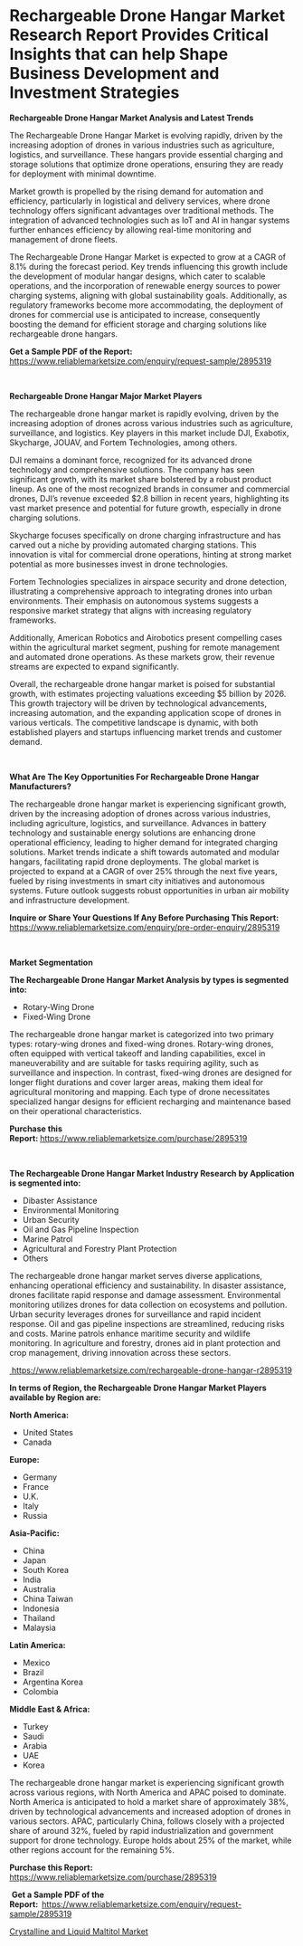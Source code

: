 <p><h1>Rechargeable Drone Hangar Market Research Report Provides Critical Insights that can help Shape Business Development and Investment Strategies</h1></p><p><strong>Rechargeable Drone Hangar Market Analysis and Latest Trends</strong></p>
<p><p>The Rechargeable Drone Hangar Market is evolving rapidly, driven by the increasing adoption of drones in various industries such as agriculture, logistics, and surveillance. These hangars provide essential charging and storage solutions that optimize drone operations, ensuring they are ready for deployment with minimal downtime. </p><p>Market growth is propelled by the rising demand for automation and efficiency, particularly in logistical and delivery services, where drone technology offers significant advantages over traditional methods. The integration of advanced technologies such as IoT and AI in hangar systems further enhances efficiency by allowing real-time monitoring and management of drone fleets.</p><p>The Rechargeable Drone Hangar Market is expected to grow at a CAGR of 8.1% during the forecast period. Key trends influencing this growth include the development of modular hangar designs, which cater to scalable operations, and the incorporation of renewable energy sources to power charging systems, aligning with global sustainability goals. Additionally, as regulatory frameworks become more accommodating, the deployment of drones for commercial use is anticipated to increase, consequently boosting the demand for efficient storage and charging solutions like rechargeable drone hangars.</p></p>
<p><strong>Get a Sample PDF of the Report:&nbsp;</strong> <a href="https://www.reliablemarketsize.com/enquiry/request-sample/2895319?utm_campaign=3445&utm_medium=2&utm_source=Github&utm_content=ia&utm_term=15032025&utm_id=rechargeable-drone-hangar">https://www.reliablemarketsize.com/enquiry/request-sample/2895319</a></p>
<p>&nbsp;</p>
<p><strong>Rechargeable Drone Hangar Major Market Players</strong></p>
<p><p>The rechargeable drone hangar market is rapidly evolving, driven by the increasing adoption of drones across various industries such as agriculture, surveillance, and logistics. Key players in this market include DJI, Exabotix, Skycharge, JOUAV, and Fortem Technologies, among others. </p><p>DJI remains a dominant force, recognized for its advanced drone technology and comprehensive solutions. The company has seen significant growth, with its market share bolstered by a robust product lineup. As one of the most recognized brands in consumer and commercial drones, DJI’s revenue exceeded $2.8 billion in recent years, highlighting its vast market presence and potential for future growth, especially in drone charging solutions.</p><p>Skycharge focuses specifically on drone charging infrastructure and has carved out a niche by providing automated charging stations. This innovation is vital for commercial drone operations, hinting at strong market potential as more businesses invest in drone technologies.</p><p>Fortem Technologies specializes in airspace security and drone detection, illustrating a comprehensive approach to integrating drones into urban environments. Their emphasis on autonomous systems suggests a responsive market strategy that aligns with increasing regulatory frameworks.</p><p>Additionally, American Robotics and Airobotics present compelling cases within the agricultural market segment, pushing for remote management and automated drone operations. As these markets grow, their revenue streams are expected to expand significantly.</p><p>Overall, the rechargeable drone hangar market is poised for substantial growth, with estimates projecting valuations exceeding $5 billion by 2026. This growth trajectory will be driven by technological advancements, increasing automation, and the expanding application scope of drones in various verticals. The competitive landscape is dynamic, with both established players and startups influencing market trends and customer demand.</p></p>
<p>&nbsp;</p>
<p><strong>What Are The Key Opportunities For Rechargeable Drone Hangar Manufacturers?</strong></p>
<p><p>The rechargeable drone hangar market is experiencing significant growth, driven by the increasing adoption of drones across various industries, including agriculture, logistics, and surveillance. Advances in battery technology and sustainable energy solutions are enhancing drone operational efficiency, leading to higher demand for integrated charging solutions. Market trends indicate a shift towards automated and modular hangars, facilitating rapid drone deployments. The global market is projected to expand at a CAGR of over 25% through the next five years, fueled by rising investments in smart city initiatives and autonomous systems. Future outlook suggests robust opportunities in urban air mobility and infrastructure development.</p></p>
<p><strong>Inquire or Share Your Questions If Any Before Purchasing This Report:</strong> <a href="https://www.reliablemarketsize.com/enquiry/pre-order-enquiry/2895319?utm_campaign=3445&utm_medium=2&utm_source=Github&utm_content=ia&utm_term=15032025&utm_id=rechargeable-drone-hangar">https://www.reliablemarketsize.com/enquiry/pre-order-enquiry/2895319</a></p>
<p>&nbsp;</p>
<p><strong>Market Segmentation</strong></p>
<p><strong>The Rechargeable Drone Hangar Market Analysis by types is segmented into:</strong></p>
<p><ul><li>Rotary-Wing Drone</li><li>Fixed-Wing Drone</li></ul></p>
<p><p>The rechargeable drone hangar market is categorized into two primary types: rotary-wing drones and fixed-wing drones. Rotary-wing drones, often equipped with vertical takeoff and landing capabilities, excel in maneuverability and are suitable for tasks requiring agility, such as surveillance and inspection. In contrast, fixed-wing drones are designed for longer flight durations and cover larger areas, making them ideal for agricultural monitoring and mapping. Each type of drone necessitates specialized hangar designs for efficient recharging and maintenance based on their operational characteristics.</p></p>
<p><strong>Purchase this Report:&nbsp;</strong><a href="https://www.reliablemarketsize.com/purchase/2895319?utm_campaign=3445&utm_medium=2&utm_source=Github&utm_content=ia&utm_term=15032025&utm_id=rechargeable-drone-hangar">https://www.reliablemarketsize.com/purchase/2895319</a></p>
<p>&nbsp;</p>
<p><strong>The Rechargeable Drone Hangar Market Industry Research by Application is segmented into:</strong></p>
<p><ul><li>Dibaster Assistance</li><li>Environmental Monitoring</li><li>Urban Security</li><li>Oil and Gas Pipeline Inspection</li><li>Marine Patrol</li><li>Agricultural and Forestry Plant Protection</li><li>Others</li></ul></p>
<p><p>The rechargeable drone hangar market serves diverse applications, enhancing operational efficiency and sustainability. In disaster assistance, drones facilitate rapid response and damage assessment. Environmental monitoring utilizes drones for data collection on ecosystems and pollution. Urban security leverages drones for surveillance and rapid incident response. Oil and gas pipeline inspections are streamlined, reducing risks and costs. Marine patrols enhance maritime security and wildlife monitoring. In agriculture and forestry, drones aid in plant protection and crop management, driving innovation across these sectors.</p></p>
<p><a href="https://www.reliablemarketsize.com/rechargeable-drone-hangar-r2895319?utm_campaign=3445&utm_medium=2&utm_source=Github&utm_content=ia&utm_term=15032025&utm_id=rechargeable-drone-hangar">&nbsp;https://www.reliablemarketsize.com/rechargeable-drone-hangar-r2895319</a></p>
<p><strong>In terms of Region, the Rechargeable Drone Hangar Market Players available by Region are:</strong></p>
<p>
    <p> <strong> North America: </strong>
        <ul>
            <li>United States</li>
            <li>Canada</li>
        </ul>
        </p> 
    <p> <strong> Europe: </strong>
        <ul>
            <li>Germany</li>
            <li>France</li>
            <li>U.K.</li>
            <li>Italy</li>
            <li>Russia</li>
        </ul>
        </p> 
    <p> <strong> Asia-Pacific: </strong>
        <ul>
            <li>China</li>
            <li>Japan</li>
            <li>South Korea</li>
            <li>India</li>
            <li>Australia</li>
            <li>China Taiwan</li>
            <li>Indonesia</li>
            <li>Thailand</li>
            <li>Malaysia</li>
        </ul>
        </p> 
    <p> <strong> Latin America: </strong>
        <ul>
            <li>Mexico</li>
            <li>Brazil</li>
            <li>Argentina Korea</li>
            <li>Colombia</li>
        </ul>
        </p> 
    <p> <strong> Middle East & Africa: </strong>
        <ul>
            <li>Turkey</li>
            <li>Saudi</li>
            <li>Arabia</li>
            <li>UAE</li>
            <li>Korea</li>
        </ul>
    </p>
    </p>
<p><p>The rechargeable drone hangar market is experiencing significant growth across various regions, with North America and APAC poised to dominate. North America is anticipated to hold a market share of approximately 38%, driven by technological advancements and increased adoption of drones in various sectors. APAC, particularly China, follows closely with a projected share of around 32%, fueled by rapid industrialization and government support for drone technology. Europe holds about 25% of the market, while other regions account for the remaining 5%.</p></p>
<p><strong>Purchase this Report: </strong><a href="https://www.reliablemarketsize.com/purchase/2895319?utm_campaign=3445&utm_medium=2&utm_source=Github&utm_content=ia&utm_term=15032025&utm_id=rechargeable-drone-hangar">https://www.reliablemarketsize.com/purchase/2895319</a></p>
<p>&nbsp;<strong>Get a Sample PDF of the Report:&nbsp;&nbsp;</strong><a href="https://www.reliablemarketsize.com/enquiry/request-sample/2895319?utm_campaign=3445&utm_medium=2&utm_source=Github&utm_content=ia&utm_term=15032025&utm_id=rechargeable-drone-hangar">https://www.reliablemarketsize.com/enquiry/request-sample/2895319</a></p>
<p><strong></strong></p>
<p><p><a href="https://github.com/zoccohaniech/Market-Research-Report-List-1/blob/main/crystalline-and-liquid-maltitol-market.md?utm_campaign=3445&utm_medium=2&utm_source=Github&utm_content=ia&utm_term=15032025&utm_id=rechargeable-drone-hangar">Crystalline and Liquid Maltitol Market</a></p></p>